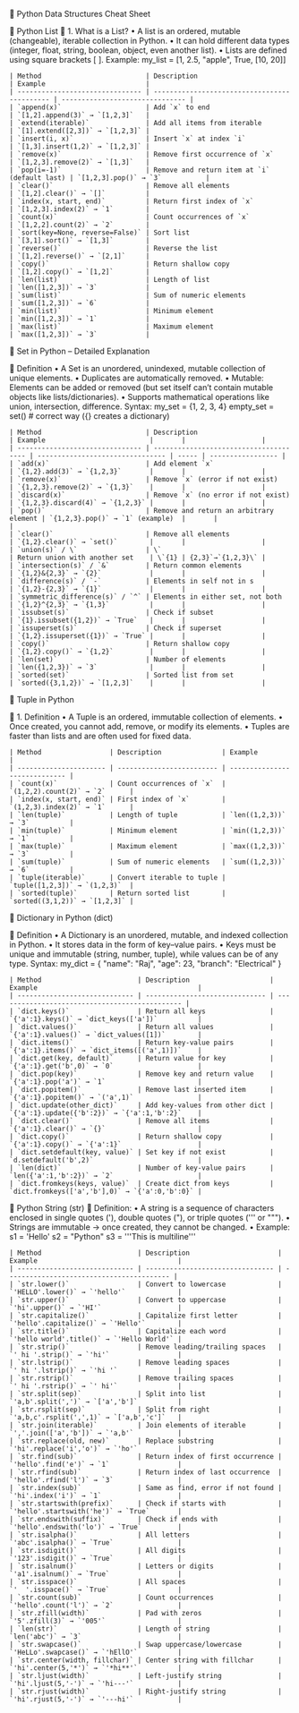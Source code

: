 🐍 Python Data Structures Cheat Sheet


📘 Python List 
🔹 1. What is a List?
    • A list is an ordered, mutable (changeable), iterable collection in Python.
    • It can hold different data types (integer, float, string, boolean, object, even another list).
    • Lists are defined using square brackets [ ].
Example:
            my_list = [1, 2.5, "apple", True, [10, 20]]


```
| Method                          | Description                                  | Example                         |
| ------------------------------- | -------------------------------------------- | ------------------------------- |
| `append(x)`                     | Add `x` to end                               | `[1,2].append(3)` → `[1,2,3]`   |
| `extend(iterable)`              | Add all items from iterable                  | `[1].extend([2,3])` → `[1,2,3]` |
| `insert(i, x)`                  | Insert `x` at index `i`                      | `[1,3].insert(1,2)` → `[1,2,3]` |
| `remove(x)`                     | Remove first occurrence of `x`               | `[1,2,3].remove(2)` → `[1,3]`   |
| `pop(i=-1)`                     | Remove and return item at `i` (default last) | `[1,2,3].pop()` → `3`           |
| `clear()`                       | Remove all elements                          | `[1,2].clear()` → `[]`          |
| `index(x, start, end)`          | Return first index of `x`                    | `[1,2,3].index(2)` → `1`        |
| `count(x)`                      | Count occurrences of `x`                     | `[1,2,2].count(2)` → `2`        |
| `sort(key=None, reverse=False)` | Sort list                                    | `[3,1].sort()` → `[1,3]`        |
| `reverse()`                     | Reverse the list                             | `[1,2].reverse()` → `[2,1]`     |
| `copy()`                        | Return shallow copy                          | `[1,2].copy()` → `[1,2]`        |
| `len(list)`                     | Length of list                               | `len([1,2,3])` → `3`            |
| `sum(list)`                     | Sum of numeric elements                      | `sum([1,2,3])` → `6`            |
| `min(list)`                     | Minimum element                              | `min([1,2,3])` → `1`            |
| `max(list)`                     | Maximum element                              | `max([1,2,3])` → `3`            |
```


📘 Set in Python – Detailed Explanation

🔹 Definition
    • A Set is an unordered, unindexed, mutable collection of unique elements.
    • Duplicates are automatically removed.
    • Mutable: Elements can be added or removed (but set itself can’t contain mutable objects like lists/dictionaries).
    • Supports mathematical operations like union, intersection, difference.
Syntax:
        my_set = {1, 2, 3, 4}
        empty_set = set()   # correct way ({} creates a dictionary)

```
| Method                          | Description                            | Example                          |       |                   |
| ------------------------------- | -------------------------------------- | -------------------------------- | ----- | ----------------- |
| `add(x)`                        | Add element `x`                        | `{1,2}.add(3)` → `{1,2,3}`       |       |                   |
| `remove(x)`                     | Remove `x` (error if not exist)        | `{1,2,3}.remove(2)` → `{1,3}`    |       |                   |
| `discard(x)`                    | Remove `x` (no error if not exist)     | `{1,2,3}.discard(4)` → `{1,2,3}` |       |                   |
| `pop()`                         | Remove and return an arbitrary element | `{1,2,3}.pop()` → `1` (example)  |       |                   |
| `clear()`                       | Remove all elements                    | `{1,2}.clear()` → `set()`        |       |                   |
| `union(s)` / \`                 | \`                                     | Return union with another set    | \`{1} | {2,3}`→`{1,2,3}\` |
| `intersection(s)` / `&`         | Return common elements                 | `{1,2}&{2,3}` → `{2}`            |       |                   |
| `difference(s)` / `-`           | Elements in self not in s              | `{1,2}-{2,3}` → `{1}`            |       |                   |
| `symmetric_difference(s)` / `^` | Elements in either set, not both       | `{1,2}^{2,3}` → `{1,3}`          |       |                   |
| `issubset(s)`                   | Check if subset                        | `{1}.issubset({1,2})` → `True`   |       |                   |
| `issuperset(s)`                 | Check if superset                      | `{1,2}.issuperset({1})` → `True` |       |                   |
| `copy()`                        | Return shallow copy                    | `{1,2}.copy()` → `{1,2}`         |       |                   |
| `len(set)`                      | Number of elements                     | `len({1,2,3})` → `3`             |       |                   |
| `sorted(set)`                   | Sorted list from set                   | `sorted({3,1,2})` → `[1,2,3]`    |       |                   |
```


📘 Tuple in Python

🔹 1. Definition
    • A Tuple is an ordered, immutable collection of elements.
    • Once created, you cannot add, remove, or modify its elements.
    • Tuples are faster than lists and are often used for fixed data.

```
| Method                 | Description               | Example                       |
| ---------------------- | ------------------------- | ----------------------------- |
| `count(x)`             | Count occurrences of `x`  | `(1,2,2).count(2)` → `2`      |
| `index(x, start, end)` | First index of `x`        | `(1,2,3).index(2)` → `1`      |
| `len(tuple)`           | Length of tuple           | `len((1,2,3))` → `3`          |
| `min(tuple)`           | Minimum element           | `min((1,2,3))` → `1`          |
| `max(tuple)`           | Maximum element           | `max((1,2,3))` → `3`          |
| `sum(tuple)`           | Sum of numeric elements   | `sum((1,2,3))` → `6`          |
| `tuple(iterable)`      | Convert iterable to tuple | `tuple([1,2,3])` → `(1,2,3)`  |
| `sorted(tuple)`        | Return sorted list        | `sorted((3,1,2))` → `[1,2,3]` |
```


📘 Dictionary in Python (dict)

🔹 Definition
    • A Dictionary is an unordered, mutable, and indexed collection in Python.
    • It stores data in the form of key–value pairs.
    • Keys must be unique and immutable (string, number, tuple), while values can be of any type.
Syntax:
        my_dict = {
            "name": "Raj",
            "age": 23,
            "branch": "Electrical"
        }

```
| Method                        | Description                    | Example                                        |
| ----------------------------- | ------------------------------ | ---------------------------------------------- |
| `dict.keys()`                 | Return all keys                | `{'a':1}.keys()` → `dict_keys(['a'])`          |
| `dict.values()`               | Return all values              | `{'a':1}.values()` → `dict_values([1])`        |
| `dict.items()`                | Return key-value pairs         | `{'a':1}.items()` → `dict_items([('a',1)])`    |
| `dict.get(key, default)`      | Return value for key           | `{'a':1}.get('b',0)` → `0`                     |
| `dict.pop(key)`               | Remove key and return value    | `{'a':1}.pop('a')` → `1`                       |
| `dict.popitem()`              | Remove last inserted item      | `{'a':1}.popitem()` → `('a',1)`                |
| `dict.update(other_dict)`     | Add key-values from other dict | `{'a':1}.update({'b':2})` → `{'a':1,'b':2}`    |
| `dict.clear()`                | Remove all items               | `{'a':1}.clear()` → `{}`                       |
| `dict.copy()`                 | Return shallow copy            | `{'a':1}.copy()` → `{'a':1}`                   |
| `dict.setdefault(key, value)` | Set key if not exist           | `d.setdefault('b',2)`                          |
| `len(dict)`                   | Number of key-value pairs      | `len({'a':1,'b':2})` → `2`                     |
| `dict.fromkeys(keys, value)`  | Create dict from keys          | `dict.fromkeys(['a','b'],0)` → `{'a':0,'b':0}` |
```


📝 Python String (str)
🔹 Definition:
    • A string is a sequence of characters enclosed in single quotes ('), double quotes ("), or triple quotes (''' or """).
    • Strings are immutable → once created, they cannot be changed.
    • Example:
                s1 = 'Hello'
                s2 = "Python"
                s3 = '''This is
                multiline'''

```
| Method                        | Description                      | Example                                   |
| ----------------------------- | -------------------------------- | ----------------------------------------- |
| `str.lower()`                 | Convert to lowercase             | `'HELLO'.lower()` → `'hello'`             |
| `str.upper()`                 | Convert to uppercase             | `'hi'.upper()` → `'HI'`                   |
| `str.capitalize()`            | Capitalize first letter          | `'hello'.capitalize()` → `'Hello'`        |
| `str.title()`                 | Capitalize each word             | `'hello world'.title()` → `'Hello World'` |
| `str.strip()`                 | Remove leading/trailing spaces   | `' hi '.strip()` → `'hi'`                 |
| `str.lstrip()`                | Remove leading spaces            | `' hi '.lstrip()` → `'hi '`               |
| `str.rstrip()`                | Remove trailing spaces           | `' hi '.rstrip()` → `' hi'`               |
| `str.split(sep)`              | Split into list                  | `'a,b'.split(',')` → `['a','b']`          |
| `str.rsplit(sep)`             | Split from right                 | `'a,b,c'.rsplit(',',1)` → `['a,b','c']`   |
| `str.join(iterable)`          | Join elements of iterable        | `','.join(['a','b'])` → `'a,b'`           |
| `str.replace(old, new)`       | Replace substring                | `'hi'.replace('i','o')` → `'ho'`          |
| `str.find(sub)`               | Return index of first occurrence | `'hello'.find('e')` → `1`                 |
| `str.rfind(sub)`              | Return index of last occurrence  | `'hello'.rfind('l')` → `3`                |
| `str.index(sub)`              | Same as find, error if not found | `'hi'.index('i')` → `1`                   |
| `str.startswith(prefix)`      | Check if starts with             | `'hello'.startswith('he')` → `True`       |
| `str.endswith(suffix)`        | Check if ends with               | `'hello'.endswith('lo')` → `True`         |
| `str.isalpha()`               | All letters                      | `'abc'.isalpha()` → `True`                |
| `str.isdigit()`               | All digits                       | `'123'.isdigit()` → `True`                |
| `str.isalnum()`               | Letters or digits                | `'a1'.isalnum()` → `True`                 |
| `str.isspace()`               | All spaces                       | `'  '.isspace()` → `True`                 |
| `str.count(sub)`              | Count occurrences                | `'hello'.count('l')` → `2`                |
| `str.zfill(width)`            | Pad with zeros                   | `'5'.zfill(3)` → `'005'`                  |
| `len(str)`                    | Length of string                 | `len('abc')` → `3`                        |
| `str.swapcase()`              | Swap uppercase/lowercase         | `'HeLLo'.swapcase()` → `'hEllO'`          |
| `str.center(width, fillchar)` | Center string with fillchar      | `'hi'.center(5,'*')` → `'*hi**'`          |
| `str.ljust(width)`            | Left-justify string              | `'hi'.ljust(5,'-')` → `'hi---'`           |
| `str.rjust(width)`            | Right-justify string             | `'hi'.rjust(5,'-')` → `'---hi'`           |
```